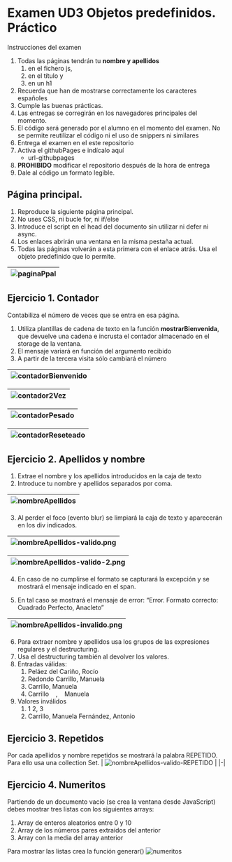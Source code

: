 # Examen UD3 Objetos predefinidos. Práctico
Instrucciones del examen

1. Todas las páginas tendrán tu **nombre y apellidos**
   1. en el fichero js, 
   2. en el título y 
   3. en un h1
2. Recuerda que han de mostrarse correctamente los caracteres españoles 
3.  Cumple las buenas prácticas.
4.  Las entregas se corregirán en los navegadores principales del momento. 
5.  El código será generado por el alumno en el momento del examen. No se permite reutilizar  el código ni el uso de snippers ni similares
6.  Entrega el examen en el este repositorio
7.  Activa el githubPages e indícalo aquí
    - url-githubpages  
8.  **PROHIBIDO** modificar el repositorio después de la hora de entrega
9.  Dale al código un formato legible.

## Página principal.
1. Reproduce la siguiente página principal. 
2. No uses CSS, ni bucle for, ni if/else
3. Introduce el script en el head del documento sin utilizar ni defer ni async.
4. Los enlaces abrirán una ventana en la misma pestaña actual.
5. Todas las páginas volverán a esta primera con el enlace atrás. Usa el objeto predefinido que lo permite.

| ![paginaPpal](paginaPpal.png) |
|-|

## Ejercicio 1. Contador
Contabiliza el número de veces que se entra en esa página. 
1. Utiliza plantillas de cadena de texto en la función **mostrarBienvenida**, que devuelve una cadena e incrusta el contador almacenado en el storage de la ventana.
2. El mensaje variará en función del argumento recibido
3. A partir de la tercera visita sólo cambiará el número

| ![contadorBienvenido](contadorBienvenido.png) |
|-|

| ![contador2Vez](contador2Vez.png) |
|-|

| ![contadorPesado](contadorPesado.png) |
|-|

| ![contadorReseteado](contadorReseteado.png) |
|-|




## Ejercicio 2. Apellidos y nombre
1. Extrae el nombre y los apellidos introducidos en la caja de texto
2. Introduce tu nombre y apellidos separados por coma.

![nombreApellidos](nombreApellidos.png) |
|-|

3. Al perder el foco (evento blur) se limpiará la caja de texto y aparecerán en los div indicados.

| ![nombreApellidos-valido.png](nombreApellidos-valido.png) |
|-|

| ![nombreApellidos-valido-2.png](nombreApellidos-valido-2.png) |
|-|

4. En caso de no cumplirse el formato se capturará la excepción y se mostrará el mensaje indicado en el span. 

5. En tal caso se mostrará el mensaje de error: “Error. Formato correcto: Cuadrado Perfecto, Anacleto”

| ![nombreApellidos-invalido.png](nombreApellidos-invalido.png) |
|-|
6. Para extraer nombre y apellidos usa los grupos de las expresiones regulares y el destructuring. 
7. Usa el destructuring también al devolver los valores.
8.  Entradas válidas:
    1. Peláez del Cariño, Rocío
    2. Redondo Carrillo, Manuela
    3. Carrillo, Manuela
    4. Carrillo&nbsp;&nbsp;&nbsp;&nbsp;,&nbsp;&nbsp;&nbsp;&nbsp;Manuela
9.  Valores inválidos
    1.  1 2, 3
    2.  Carrillo, Manuela Fernández, Antonio

## Ejercicio 3. Repetidos

Por cada apellidos y nombre repetidos se mostrará la palabra REPETIDO.
Para ello usa una collection Set. 
| ![nombreApellidos-valido-REPETIDO](nombreApellidos-valido-REPETIDO.png) |
|-|

## Ejercicio 4. Numeritos

Partiendo de un documento vacío (se crea la ventana desde JavaScript) debes mostrar tres listas con los siguientes arrays:
1. Array de enteros aleatorios entre 0 y 10
2. Array de los números pares extraídos del anterior
3. Array con la media del array anterior 


Para mostrar las listas crea la función generar() 
![numeritos](numeritos.png) 


